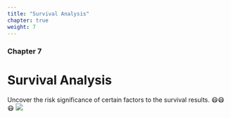 ```yaml
---
title: "Survival Analysis"
chapter: true
weight: 7
---
```



### Chapter 7

# Survival Analysis
Uncover the risk significance of certain factors to the survival results. 😷😷😷
![](/images/survival.png?width=22pc)